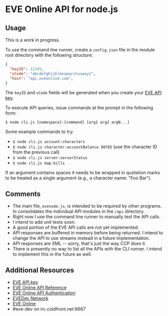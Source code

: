 # EVE Online API for node.js


## Usage ##

This is a work in progress.

To use the command line runner, create a `config.json` file in the module root directory with the following structure:

```json
{
  "keyID": 12345,
  "vCode": "abcdefghijklmnopqrstuvwxyz",
  "host": "api.eveonline.com",
}
```

The `keyID` and `vCode` fields will be generated when you create your [EVE API key](https://support.eveonline.com/api).

To execute API queries, issue commands at the prompt in the following form:

```
$ node cli.js [namespace]:[command] [arg1 arg2 argN...]
```

Some example commands to try:

- `$ node cli.js account:characters`
- `$ node cli.js character:accountBalance 98765` (use the character ID from the previous call)
- `$ node cli.js server:serverStatus`
- `$ node cli.js map:kills`

If an argument contains spaces it needs to be wrapped in quotation marks to be treated as a single argument (e.g., a character name: "Foo Bar").

## Comments ##

- The main file, `evenode.js`, is intended to be required by other programs. In consolidates the individual API modules in the `/api` directory.
- Right now I use the command line runner to manually test the API calls.
- I intend to add unit tests soon.
- A good portion of the EVE API calls are not yet implemented.
- API responses are buffered in memory before being returned. I intend to change the API to use streams instead in a future implementation.
- API responses are XML -- sorry, that's just the way CCP does it.
- There is presently no way to list all the APIs with the CLI runner. I intend to implement this in the future as well.

## Additional Resources ##

- [EVE API key](https://support.eveonline.com/api)
- [EVE Online API Reference](http://wiki.eve-id.net/APIv2_Page_Index)
- [EVE Online API Authentication](http://wiki.eve-id.net/API#Authentication)
- [EVEDev Network](http://wiki.eve-id.net/Main_Page)
- [EVE Online](http://www.eveonline.com/)
- #eve-dev on irc.coldfront.net:6667

